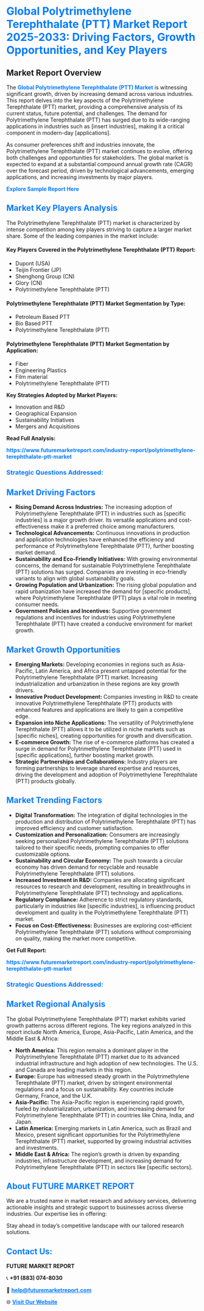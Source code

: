 <h1 style="color: #007BFF;">Global Polytrimethylene Terephthalate (PTT) Market Report 2025-2033: Driving Factors, Growth Opportunities, and Key Players</h1>

<section id="overview">
<h2>Market Report Overview</h2>
<p>The <a href="https://www.futuremarketreport.com/industry-report/polytrimethylene-terephthalate-ptt-market" style="color: #007BFF; text-decoration: none;"><strong>Global Polytrimethylene Terephthalate (PTT) Market</strong></a> is witnessing significant growth, driven by increasing demand across various industries. This report delves into the key aspects of the Polytrimethylene Terephthalate (PTT) market, providing a comprehensive analysis of its current status, future potential, and challenges. The demand for Polytrimethylene Terephthalate (PTT) has surged due to its wide-ranging applications in industries such as [insert industries], making it a critical component in modern-day [applications].</p>
<p>As consumer preferences shift and industries innovate, the Polytrimethylene Terephthalate (PTT) market continues to evolve, offering both challenges and opportunities for stakeholders. The global market is expected to expand at a substantial compound annual growth rate (CAGR) over the forecast period, driven by technological advancements, emerging applications, and increasing investments by major players.</p>
</section>

<section id="overview">
<p><a href="https://www.futuremarketreport.com/request-sample/reportId=30471" style="color: #007BFF; text-decoration: none;"><strong>Explore Sample Report Here</strong></a></p>
</section>

<section id="key-players">
<h2 style="color: #007BFF;">Market Key Players Analysis</h2>
<p>The Polytrimethylene Terephthalate (PTT) market is characterized by intense competition among key players striving to capture a larger market share. Some of the leading companies in the market include:</p>
<h4>Key Players Covered in the Polytrimethylene Terephthalate (PTT) Report:</h4>
<ul><li>Dupont (USA)</li><li>Teijin Frontier (JP)</li><li>Shenghong Group (CN)</li><li>Glory (CN)</li><li>Polytrimethylene Terephthalate (PTT)</li></ul>
<h4>Polytrimethylene Terephthalate (PTT) Market Segmentation by Type:</h4>
<ul><li>Petroleum Based PTT</li><li>Bio Based PTT</li><li>Polytrimethylene Terephthalate (PTT)</li></ul>

<h4>Polytrimethylene Terephthalate (PTT) Market Segmentation by Application:</h4>
<ul><li>Fiber</li><li>Engineering Plastics</li><li>Film material</li><li>Polytrimethylene Terephthalate (PTT)</li></ul>
<p><strong>Key Strategies Adopted by Market Players:</strong></p>
<ul>
<li>Innovation and R&D</li>
<li>Geographical Expansion</li>
<li>Sustainability Initiatives</li>
<li>Mergers and Acquisitions</li>
</ul>
</section>

<section>
<p><strong>Read Full Analysis: </strong></p><a href="https://www.futuremarketreport.com/industry-report/polytrimethylene-terephthalate-ptt-market" style="color: #007BFF; text-decoration: none;"><strong>https://www.futuremarketreport.com/industry-report/polytrimethylene-terephthalate-ptt-market</strong></a>
<h3 style="color: #007BFF;">Strategic Questions Addressed:</h3>
</section>

<section id="driving-factors">
<h2 style="color: #007BFF;">Market Driving Factors</h2>
<ul>
<li><strong>Rising Demand Across Industries:</strong> The increasing adoption of Polytrimethylene Terephthalate (PTT) in industries such as [specific industries] is a major growth driver. Its versatile applications and cost-effectiveness make it a preferred choice among manufacturers.</li>
<li><strong>Technological Advancements:</strong> Continuous innovations in production and application technologies have enhanced the efficiency and performance of Polytrimethylene Terephthalate (PTT), further boosting market demand.</li>
<li><strong>Sustainability and Eco-Friendly Initiatives:</strong> With growing environmental concerns, the demand for sustainable Polytrimethylene Terephthalate (PTT) solutions has surged. Companies are investing in eco-friendly variants to align with global sustainability goals.</li>
<li><strong>Growing Population and Urbanization:</strong> The rising global population and rapid urbanization have increased the demand for [specific products], where Polytrimethylene Terephthalate (PTT) plays a vital role in meeting consumer needs.</li>
<li><strong>Government Policies and Incentives:</strong> Supportive government regulations and incentives for industries using Polytrimethylene Terephthalate (PTT) have created a conducive environment for market growth.</li>
</ul>
</section>

<section id="growth-opportunities">
<h2 style="color: #007BFF;">Market Growth Opportunities</h2>
<ul>
<li><strong>Emerging Markets:</strong> Developing economies in regions such as Asia-Pacific, Latin America, and Africa present untapped potential for the Polytrimethylene Terephthalate (PTT) market. Increasing industrialization and urbanization in these regions are key growth drivers.</li>
<li><strong>Innovative Product Development:</strong> Companies investing in R&D to create innovative Polytrimethylene Terephthalate (PTT) products with enhanced features and applications are likely to gain a competitive edge.</li>
<li><strong>Expansion into Niche Applications:</strong> The versatility of Polytrimethylene Terephthalate (PTT) allows it to be utilized in niche markets such as [specific niches], creating opportunities for growth and diversification.</li>
<li><strong>E-commerce Growth:</strong> The rise of e-commerce platforms has created a surge in demand for Polytrimethylene Terephthalate (PTT) used in [specific applications], further boosting market growth.</li>
<li><strong>Strategic Partnerships and Collaborations:</strong> Industry players are forming partnerships to leverage shared expertise and resources, driving the development and adoption of Polytrimethylene Terephthalate (PTT) products globally.</li>
</ul>
</section>

<section id="trending-factors">
<h2 style="color: #007BFF;">Market Trending Factors</h2>
<ul>
<li><strong>Digital Transformation:</strong> The integration of digital technologies in the production and distribution of Polytrimethylene Terephthalate (PTT) has improved efficiency and customer satisfaction.</li>
<li><strong>Customization and Personalization:</strong> Consumers are increasingly seeking personalized Polytrimethylene Terephthalate (PTT) solutions tailored to their specific needs, prompting companies to offer customizable options.</li>
<li><strong>Sustainability and Circular Economy:</strong> The push towards a circular economy has driven demand for recyclable and reusable Polytrimethylene Terephthalate (PTT) solutions.</li>
<li><strong>Increased Investment in R&D:</strong> Companies are allocating significant resources to research and development, resulting in breakthroughs in Polytrimethylene Terephthalate (PTT) technology and applications.</li>
<li><strong>Regulatory Compliance:</strong> Adherence to strict regulatory standards, particularly in industries like [specific industries], is influencing product development and quality in the Polytrimethylene Terephthalate (PTT) market.</li>
<li><strong>Focus on Cost-Effectiveness:</strong> Businesses are exploring cost-efficient Polytrimethylene Terephthalate (PTT) solutions without compromising on quality, making the market more competitive.</li>
</ul>
</section>

<section>
<p><strong>Get Full Report: </strong></p><a href="https://www.futuremarketreport.com/industry-report/polytrimethylene-terephthalate-ptt-market" style="color: #007BFF; text-decoration: none;"><strong>https://www.futuremarketreport.com/industry-report/polytrimethylene-terephthalate-ptt-market</strong></a>
<h3 style="color: #007BFF;">Strategic Questions Addressed:</h3>
</section>


<section id="regional-analysis">
<h2 style="color: #007BFF;">Market Regional Analysis</h2>
<p>The global Polytrimethylene Terephthalate (PTT) market exhibits varied growth patterns across different regions. The key regions analyzed in this report include North America, Europe, Asia-Pacific, Latin America, and the Middle East & Africa:</p>
<ul>
<li><strong>North America:</strong> This region remains a dominant player in the Polytrimethylene Terephthalate (PTT) market due to its advanced industrial infrastructure and high adoption of new technologies. The U.S. and Canada are leading markets in this region.</li>
<li><strong>Europe:</strong> Europe has witnessed steady growth in the Polytrimethylene Terephthalate (PTT) market, driven by stringent environmental regulations and a focus on sustainability. Key countries include Germany, France, and the U.K.</li>
<li><strong>Asia-Pacific:</strong> The Asia-Pacific region is experiencing rapid growth, fueled by industrialization, urbanization, and increasing demand for Polytrimethylene Terephthalate (PTT) in countries like China, India, and Japan.</li>
<li><strong>Latin America:</strong> Emerging markets in Latin America, such as Brazil and Mexico, present significant opportunities for the Polytrimethylene Terephthalate (PTT) market, supported by growing industrial activities and investments.</li>
<li><strong>Middle East & Africa:</strong> The region’s growth is driven by expanding industries, infrastructure development, and increasing demand for Polytrimethylene Terephthalate (PTT) in sectors like [specific sectors].</li>
</ul>
</section>

<footer>
<h2 style="color: #007BFF;">About FUTURE MARKET REPORT</h2>
<p>We are a trusted name in market research and advisory services, delivering actionable insights and strategic support to businesses across diverse industries. Our expertise lies in offering:</p>

<p>Stay ahead in today’s competitive landscape with our tailored research solutions.</p>

<h2 style="color: #007BFF;">Contact Us:</h2>
<p><strong>FUTURE MARKET REPORT</strong></p>
<p>📞 <strong>+91 (883) 074-8030</strong></p>
<p>📧 <strong><a href="mailto:help@futuremarketreport.com" style="color: #007BFF;">help@futuremarketreport.com</a></strong></p>
<p>🌐 <strong><a href="https://www.futuremarketreport.com/" style="color: #007BFF;">Visit Our Website</a></strong></p>
</footer>